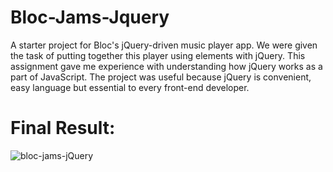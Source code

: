 # Bloc-Jams-Jquery

A starter project for Bloc's jQuery-driven music player app. 
We were given the task of putting together this player using elements with jQuery. 
This assignment gave me experience with understanding how jQuery works as a part of JavaScript. 
The project was useful because jQuery is convenient, easy language but essential to every front-end developer. 

# Final Result:
![bloc-jams-jQuery](https://user-images.githubusercontent.com/35229155/61071852-f02f6200-a3c6-11e9-9487-2d33d632de55.png)
